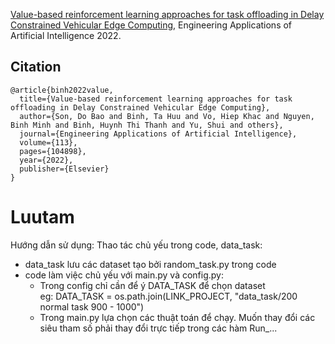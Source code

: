 [Value-based reinforcement learning approaches for task offloading in Delay Constrained Vehicular Edge Computing](https://www.sciencedirect.com/science/article/abs/pii/S0952197622001336), Engineering Applications of Artificial Intelligence 2022.

## Citation
```
@article{binh2022value,
  title={Value-based reinforcement learning approaches for task offloading in Delay Constrained Vehicular Edge Computing},
  author={Son, Do Bao and Binh, Ta Huu and Vo, Hiep Khac and Nguyen, Binh Minh and Binh, Huynh Thi Thanh and Yu, Shui and others},
  journal={Engineering Applications of Artificial Intelligence},
  volume={113},
  pages={104898},
  year={2022},
  publisher={Elsevier}
}
```

# Luutam
Hướng dẫn sử dụng:
  Thao tác chủ yếu trong code, data_task:
  - data_task lưu các dataset tạo bởi random_task.py trong code
  - code làm việc chủ yếu với main.py và config.py:
    + Trong config chỉ cần để ý DATA_TASK để chọn dataset <br />
      eg: DATA_TASK = os.path.join(LINK_PROJECT, "data_task/200 normal task 900 - 1000")
    + Trong main.py lựa chọn các thuật toán để chạy. Muốn thay đổi các siêu tham số phải thay đổi trực tiếp trong các hàm Run_...
